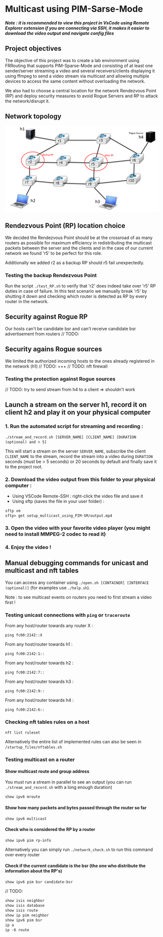 # Multicast using PIM-Sarse-Mode

##### Note : it is recommended to view this project in VsCode using Remote Explorer extension if you are connecting via SSH, it makes it easier to download the video output and navigate config files



## Project objectives
The objective of this project was to create a lab environment using FRRouting that supports PIM-Sparse-Mode and consisting of at least one sender/server streaming a video and several receivers/clients displaying it using ffmpeg to send a video stream via multicast and allowing multiple devices to access the same content without overloading the network.

We also had to choose a central location for the network Rendezvous Point (RP) and deploy security measures to avoid Rogue Servers and RP to attack the network/disrupt it.



## Network topology
<img src="network_topology.png" alt="Multicast network topology" width="1000"/>

<!-- 
Schematic of the network if you are reading this in a terminal :
> r5 is RP
> r2 is backup RP
> h1 is server
> h2 & h3 are clients
> h4 is Rogue server
```
                          ┌─────┐
                          │ h1  │ => fc00:2142:1::
                          └──┬──┘
                             |
                          ┌──┴─┐   ┌────┐
                     ┌────┼ r1 ┼───┤ r3 ┼─────┐
                     |    └────┘   └──┬─┘     |
                  ┌──┴─┐  ┌────┐   ┌──┴─┐  ┌──┴─┐    ┌─────┐
                  |<r2>┼──┤ r4 ┼───┼<r5>┼──┤ r6 ┼────┤(h4) │ => fc00:2142:6::
                  └──┬─┘  └────┘   └──┬─┘  └──┬─┘    └─────┘
                  ┌──┴─┐  ┌────┐   ┌──┴─┐  ┌──┴─┐
                  | r7 ┼──┤ r8 ┼───┼ r9 ┼──┤r10 |
                  └──┬─┘  └────┘   └──┬─┘  └────┘
                     |                |
                  ┌──┴──┐          ┌──┴──┐
 fc00:2142:7:: => │ h2  │          │ h3  │ => fc00:2142:9::
                  └─────┘          └─────┘
```
-->



## Rendezvous Point (RP) location choice
We decided the Rendezvous Point should be at the crossroad of as many routers as possible for maximum efficiency in redistributing the multicast packets between the server and the clients and in the case of our current network we found 'r5' to be perfect for this role.

Additionally we added r2 as a backup RP should r5 fail unexpectedly.

### Testing the backup Rendezvous Point
Run the script `./test_RP.sh` to verify that 'r2' does indeed take over 'r5' RP duties in case of failure. In this test scenario we manually break 'r5' by shutting it down and checking which router is detected as RP by every router in the network.



## Security against Rogue RP
Our hosts can't be candidate bsr and can't receive candidate bsr advertisement from routers
// TODO:



## Security agains Rogue sources
We limited the authorized incoming hosts to the ones already registered in the network (h1) // TODO: +++
// TODO: nft firewall

### Testing the protection against Rogue sources
// TODO: try to send stream from h4 to a client => shouldn't work



## Launch a stream on the server h1, record it on client h2 and play it on your physical computer

### 1. Run the automated script for streaming and recording :
```
./stream_and_record.sh [SERVER_NAME] [CLIENT_NAME] [DURATION (optional) and > 5]
```
This will start a stream on the server `SERVER_NAME`, subscribe the client `CLIENT_NAME` to the stream, record the stream into a video during `DURATION` seconds (must be > 5 seconds) or 20 seconds by default and finally save it to the project root.

### 2. Download the video output from this folder to your physical computer :
- Using VSCode Remote-SSH : right-click the video file and save it
- Using sftp (saves the file in your user folder) :
```
sftp vm
sftp> get setup_multicast_using_PIM-SM/output.mp4
```

### 3. Open the video with your favorite video player (you might need to install MMPEG-2 codec to read it)

### 4. Enjoy the video !



## Manual debugging commands for unicast and multicast and nft tables
You can access any container using `./open.sh [CONTAINER] [INTERFACE (optional)]` (for examples use `./help.sh`).

Note : to see multicast events on routers you need to first stream a video first !

### Testing unicast connections with `ping` or `traceroute`

From any host/router towards any router X :
```
ping fc00:2142::X
```
From any host/router towards h1 :
```
ping fc00:2142:1::
```
From any host/router towards h2 :
```
ping fc00:2142:7::
```
From any host/router towards h3 :
```
ping fc00:2142:9::
```
From any host/router towards h4 :
```
ping fc00:2142:6::
```


### Checking nft tables rules on a host
```
nft list ruleset
```
Alternatively the entire list of implemented rules can also be seen in `/startup_files/nftables.sh`


### Testing multicast on a router

#### Show multicast route and group address
You must run a stream in parallel to see an output (you can run `./stream_and_record.sh` with a long enough duration)
```
show ipv6 mroute
```
#### Show how many packets and bytes passed through the router so far
```
show ipv6 multicast
```
#### Check who is considered the RP by a router
```
show ipv6 pim rp-info
```
Alternatively you can simply run `./network_check.sh` to run this command over every router
#### Check if the current candidate is the bsr (the one who distribute the information about the RP's)
```
show ipv6 pim bsr candidate-bsr
```

// TODO:
```
show isis neighbor
show isis database
show isis route
show ip pim neighbor
show ipv6 pim bsr
ip a
ip -6 route
```
